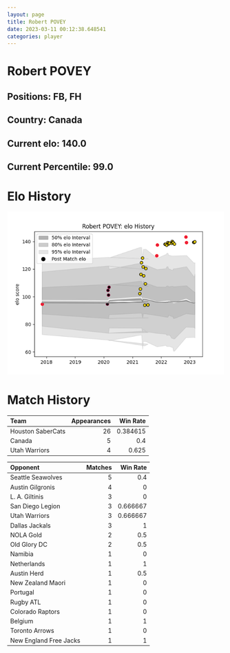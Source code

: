 ```yaml
---  
layout: page  
title: Robert POVEY  
date: 2023-03-11 00:12:38.648541  
categories: player  
---
```

# Robert POVEY

## Positions: FB, FH

## Country: Canada

## Current elo: 140.0

## Current Percentile: 99.0

# Elo History


![elo history](history_RobertPOVEY.png)
# Match History


| Team              |   Appearances |   Win Rate |
|:------------------|--------------:|-----------:|
| Houston SaberCats |            26 |   0.384615 |
| Canada            |             5 |   0.4      |
| Utah Warriors     |             4 |   0.625    |

| Opponent               |   Matches |   Win Rate |
|:-----------------------|----------:|-----------:|
| Seattle Seawolves      |         5 |   0.4      |
| Austin Gilgronis       |         4 |   0        |
| L. A. Giltinis         |         3 |   0        |
| San Diego Legion       |         3 |   0.666667 |
| Utah Warriors          |         3 |   0.666667 |
| Dallas Jackals         |         3 |   1        |
| NOLA Gold              |         2 |   0.5      |
| Old Glory DC           |         2 |   0.5      |
| Namibia                |         1 |   0        |
| Netherlands            |         1 |   1        |
| Austin Herd            |         1 |   0.5      |
| New Zealand Maori      |         1 |   0        |
| Portugal               |         1 |   0        |
| Rugby ATL              |         1 |   0        |
| Colorado Raptors       |         1 |   0        |
| Belgium                |         1 |   1        |
| Toronto Arrows         |         1 |   0        |
| New England Free Jacks |         1 |   1        |